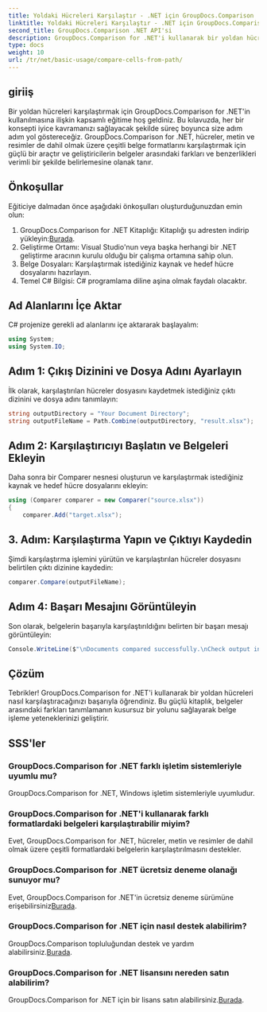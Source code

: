 ```yaml
---
title: Yoldaki Hücreleri Karşılaştır - .NET için GroupDocs.Comparison
linktitle: Yoldaki Hücreleri Karşılaştır - .NET için GroupDocs.Comparison
second_title: GroupDocs.Comparison .NET API'si
description: GroupDocs.Comparison for .NET'i kullanarak bir yoldan hücreleri nasıl karşılaştıracağınızı öğrenin. Belgeler arasındaki farkları etkili bir şekilde belirleyin.
type: docs
weight: 10
url: /tr/net/basic-usage/compare-cells-from-path/
---
```

## giriiş
Bir yoldan hücreleri karşılaştırmak için GroupDocs.Comparison for .NET'in kullanılmasına ilişkin kapsamlı eğitime hoş geldiniz. Bu kılavuzda, her bir konsepti iyice kavramanızı sağlayacak şekilde süreç boyunca size adım adım yol göstereceğiz. GroupDocs.Comparison for .NET, hücreler, metin ve resimler de dahil olmak üzere çeşitli belge formatlarını karşılaştırmak için güçlü bir araçtır ve geliştiricilerin belgeler arasındaki farkları ve benzerlikleri verimli bir şekilde belirlemesine olanak tanır.
## Önkoşullar
Eğiticiye dalmadan önce aşağıdaki önkoşulları oluşturduğunuzdan emin olun:
1. GroupDocs.Comparison for .NET Kitaplığı: Kitaplığı şu adresten indirip yükleyin:[Burada](https://releases.groupdocs.com/comparison/net/).
2. Geliştirme Ortamı: Visual Studio'nun veya başka herhangi bir .NET geliştirme aracının kurulu olduğu bir çalışma ortamına sahip olun.
3. Belge Dosyaları: Karşılaştırmak istediğiniz kaynak ve hedef hücre dosyalarını hazırlayın.
4. Temel C# Bilgisi: C# programlama diline aşina olmak faydalı olacaktır.

## Ad Alanlarını İçe Aktar
C# projenize gerekli ad alanlarını içe aktararak başlayalım:
```csharp
using System;
using System.IO;
```
## Adım 1: Çıkış Dizinini ve Dosya Adını Ayarlayın
İlk olarak, karşılaştırılan hücreler dosyasını kaydetmek istediğiniz çıktı dizinini ve dosya adını tanımlayın:
```csharp
string outputDirectory = "Your Document Directory";
string outputFileName = Path.Combine(outputDirectory, "result.xlsx");
```
## Adım 2: Karşılaştırıcıyı Başlatın ve Belgeleri Ekleyin
Daha sonra bir Comparer nesnesi oluşturun ve karşılaştırmak istediğiniz kaynak ve hedef hücre dosyalarını ekleyin:
```csharp
using (Comparer comparer = new Comparer("source.xlsx"))
{
    comparer.Add("target.xlsx");
```
## 3. Adım: Karşılaştırma Yapın ve Çıktıyı Kaydedin
Şimdi karşılaştırma işlemini yürütün ve karşılaştırılan hücreler dosyasını belirtilen çıktı dizinine kaydedin:
```csharp
comparer.Compare(outputFileName);
```
## Adım 4: Başarı Mesajını Görüntüleyin
Son olarak, belgelerin başarıyla karşılaştırıldığını belirten bir başarı mesajı görüntüleyin:
```csharp
Console.WriteLine($"\nDocuments compared successfully.\nCheck output in {outputDirectory}.");
```

## Çözüm
Tebrikler! GroupDocs.Comparison for .NET'i kullanarak bir yoldan hücreleri nasıl karşılaştıracağınızı başarıyla öğrendiniz. Bu güçlü kitaplık, belgeler arasındaki farkları tanımlamanın kusursuz bir yolunu sağlayarak belge işleme yeteneklerinizi geliştirir.
## SSS'ler
### GroupDocs.Comparison for .NET farklı işletim sistemleriyle uyumlu mu?
GroupDocs.Comparison for .NET, Windows işletim sistemleriyle uyumludur.
### GroupDocs.Comparison for .NET'i kullanarak farklı formatlardaki belgeleri karşılaştırabilir miyim?
Evet, GroupDocs.Comparison for .NET, hücreler, metin ve resimler de dahil olmak üzere çeşitli formatlardaki belgelerin karşılaştırılmasını destekler.
### GroupDocs.Comparison for .NET ücretsiz deneme olanağı sunuyor mu?
 Evet, GroupDocs.Comparison for .NET'in ücretsiz deneme sürümüne erişebilirsiniz[Burada](https://releases.groupdocs.com/).
### GroupDocs.Comparison for .NET için nasıl destek alabilirim?
GroupDocs.Comparison topluluğundan destek ve yardım alabilirsiniz.[Burada](https://forum.groupdocs.com/c/comparison/12).
### GroupDocs.Comparison for .NET lisansını nereden satın alabilirim?
 GroupDocs.Comparison for .NET için bir lisans satın alabilirsiniz.[Burada](https://purchase.groupdocs.com/buy).